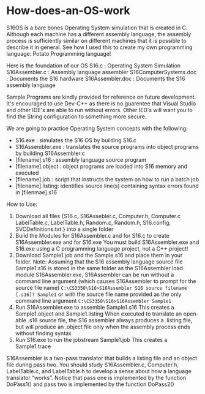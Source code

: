 # How-does-an-OS-work
S16OS is a bare bones Operating System simulation that is created in C.
Although each machine has a different assembly language, the assembly process is sufficiently similar on different machines that it
is possible to describe it in general. See how I used this to create my own programming language: Potato Programming language!

Here is the foundation of our OS
S16.c : Operating System Simulation
S16Assembler.c : Assembly language assembler
S16ComputerSystems.doc : Documents the S16 hardware
S16Assembler.doc : Documents the S16 assembly language

Sample Programs are kindly provided for reference on future development.
It's encouraged to use Dev-C++ as there is no guarentee that Visual Studio and other IDE's are able to run without errors. Other IED's will want you to find the String configuration to something more secure.

We are going to practice Operating System concepts with the following:
* S16.exe : simulates the S16 OS by building S16.c
* S16Assembler.exe : translates the source programs into object programs by building S16Assembler.c
* [filename].s16 : assembly language source program
* [filename].object : object programs are loaded into S16 memory and executed
* [filename].job : script that instructs the system on how to run a batch job
* [filename].listing: identifies source line(s) containing syntax errors found in [filenmae].s16

How to Use:
1. Download all files {S16.c, S16Assebler.c, Computer.h, Computer.c LabelTable.c, LabelTable.h, Random.c, Random.h, S16.config, SVCDefinitions.txt.} into a single folder
2. Build the Modules for S16Assembler.c and for S16.c to create S16Assembler.exe and for S16.exe
     You must build S16Assembler.exe and S16.exe using a C programming language project, not a C++ project!
3. Download Sample1.job and the Sample.s16 and place them in your folder.
  Note: Assuming that the S16 assembly language source file Sample1.s16 is stored in the same folder as the S16Assembler load module
S16Assembler.exe, S16Assembler can be run without a command line argument (which causes S16Assembler to prompt for the source file
name)
`C:\CS3350\S16>S16Assembler
S16 source filename [.s16]? Sample1`
or with the source file name provided as the only command line argument
`C:\CS3350\S16>S16Assembler Sample1`
5. Run S16Assembler.exe to assemble Sample1.s16
   This creates a Sample1.object and Sample1.listing
  When executed to translate an open-able .s16 source file, the S16 assembler always produces a .listing file, but will produce an .object file only when the assembly process ends without finding syntax
7. Run S16.exe to run the jobstream Sample1.job
   This creates a Sample1.trace

S16Assembler is a two-pass translator that builds a listing file and an object file during pass two. You should study S16Assembler.c,
Computer.h, LabelTable.c, and LabelTable.h to develop a sense about how a language translator “works”. Notice that pass one is implemented
by the function DoPass1() and pass two is implemented by the function DoPass2()
